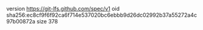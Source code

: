 version https://git-lfs.github.com/spec/v1
oid sha256:ec8cf9f6f92ca6f714e537020bc6ebbb9d26dc02992b37a55272a4c97b00872a
size 378
